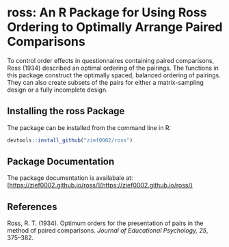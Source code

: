 # ross: An R Package for Using Ross Ordering to Optimally Arrange Paired Comparisons


To control order effects in questionnaires containing paired comparisons, Ross (1934) described an optimal ordering of the 
pairings. The functions in this package construct the optimally spaced, balanced ordering of pairings. They can also create subsets of the pairs for either a matrix-sampling design or a fully incomplete design.


## Installing the ross Package


The package can be installed from the command line in R:

```r
devtools::install_github("zief0002/ross") 
```

## Package Documentation

The package documentation is availabale at: [https://zief0002.github.io/ross/](https://zief0002.github.io/ross/)


## References
Ross, R. T. (1934). Optimum orders for the presentation of pairs in the method of paired comparisons. *Journal of Educational Psychology, 25*, 375&ndash;382.
